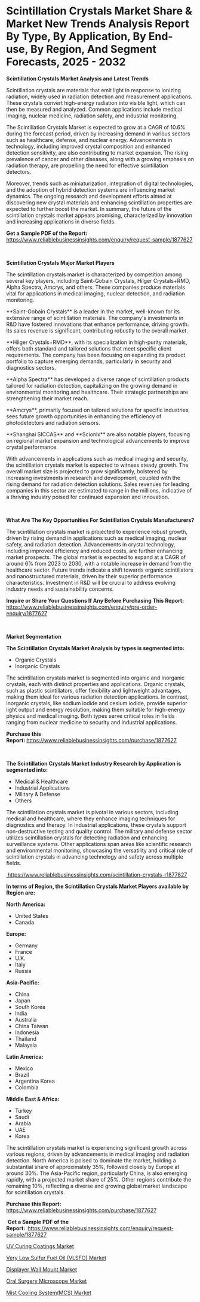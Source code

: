 <p><h1>Scintillation Crystals Market Share & Market New Trends Analysis Report By Type, By Application, By End-use, By Region, And Segment Forecasts, 2025 - 2032</h1></p><p><strong>Scintillation Crystals Market Analysis and Latest Trends</strong></p>
<p><p>Scintillation crystals are materials that emit light in response to ionizing radiation, widely used in radiation detection and measurement applications. These crystals convert high-energy radiation into visible light, which can then be measured and analyzed. Common applications include medical imaging, nuclear medicine, radiation safety, and industrial monitoring.</p><p>The Scintillation Crystals Market is expected to grow at a CAGR of 10.6% during the forecast period, driven by increasing demand in various sectors such as healthcare, defense, and nuclear energy. Advancements in technology, including improved crystal composition and enhanced detection sensitivity, are also contributing to market expansion. The rising prevalence of cancer and other diseases, along with a growing emphasis on radiation therapy, are propelling the need for effective scintillation detectors. </p><p>Moreover, trends such as miniaturization, integration of digital technologies, and the adoption of hybrid detection systems are influencing market dynamics. The ongoing research and development efforts aimed at discovering new crystal materials and enhancing scintillation properties are expected to further boost the market. In summary, the future of the scintillation crystals market appears promising, characterized by innovation and increasing applications in diverse fields.</p></p>
<p><strong>Get a Sample PDF of the Report:&nbsp;</strong> <a href="https://www.reliablebusinessinsights.com/enquiry/request-sample/1877627?utm_campaign=2127&utm_medium=2&utm_source=Github&utm_content=ia&utm_term=31012025&utm_id=scintillation-crystals">https://www.reliablebusinessinsights.com/enquiry/request-sample/1877627</a></p>
<p>&nbsp;</p>
<p><strong>Scintillation Crystals Major Market Players</strong></p>
<p><p>The scintillation crystals market is characterized by competition among several key players, including Saint-Gobain Crystals, Hilger Crystals+RMD, Alpha Spectra, Amcrys, and others. These companies produce materials vital for applications in medical imaging, nuclear detection, and radiation monitoring.</p><p>**Saint-Gobain Crystals** is a leader in the market, well-known for its extensive range of scintillation materials. The company's investments in R&D have fostered innovations that enhance performance, driving growth. Its sales revenue is significant, contributing robustly to the overall market.</p><p>**Hilger Crystals+RMD**, with its specialization in high-purity materials, offers both standard and tailored solutions that meet specific client requirements. The company has been focusing on expanding its product portfolio to capture emerging demands, particularly in security and diagnostics sectors.</p><p>**Alpha Spectra** has developed a diverse range of scintillation products tailored for radiation detection, capitalizing on the growing demand in environmental monitoring and healthcare. Their strategic partnerships are strengthening their market reach.</p><p>**Amcrys**, primarily focused on tailored solutions for specific industries, sees future growth opportunities in enhancing the efficiency of photodetectors and radiation sensors.</p><p>**Shanghai SICCAS** and **Scionix** are also notable players, focusing on regional market expansion and technological advancements to improve crystal performance.</p><p>With advancements in applications such as medical imaging and security, the scintillation crystals market is expected to witness steady growth. The overall market size is projected to grow significantly, bolstered by increasing investments in research and development, coupled with the rising demand for radiation detection solutions. Sales revenues for leading companies in this sector are estimated to range in the millions, indicative of a thriving industry poised for continued expansion and innovation.</p></p>
<p>&nbsp;</p>
<p><strong>What Are The Key Opportunities For Scintillation Crystals Manufacturers?</strong></p>
<p><p>The scintillation crystals market is projected to experience robust growth, driven by rising demand in applications such as medical imaging, nuclear safety, and radiation detection. Advancements in crystal technology, including improved efficiency and reduced costs, are further enhancing market prospects. The global market is expected to expand at a CAGR of around 6% from 2023 to 2030, with a notable increase in demand from the healthcare sector. Future trends indicate a shift towards organic scintillators and nanostructured materials, driven by their superior performance characteristics. Investment in R&D will be crucial to address evolving industry needs and sustainability concerns.</p></p>
<p><strong>Inquire or Share Your Questions If Any Before Purchasing This Report:</strong> <a href="https://www.reliablebusinessinsights.com/enquiry/pre-order-enquiry/1877627?utm_campaign=2127&utm_medium=2&utm_source=Github&utm_content=ia&utm_term=31012025&utm_id=scintillation-crystals">https://www.reliablebusinessinsights.com/enquiry/pre-order-enquiry/1877627</a></p>
<p>&nbsp;</p>
<p><strong>Market Segmentation</strong></p>
<p><strong>The Scintillation Crystals Market Analysis by types is segmented into:</strong></p>
<p><ul><li>Organic Crystals</li><li>Inorganic Crystals</li></ul></p>
<p><p>The scintillation crystals market is segmented into organic and inorganic crystals, each with distinct properties and applications. Organic crystals, such as plastic scintillators, offer flexibility and lightweight advantages, making them ideal for various radiation detection applications. In contrast, inorganic crystals, like sodium iodide and cesium iodide, provide superior light output and energy resolution, making them suitable for high-energy physics and medical imaging. Both types serve critical roles in fields ranging from nuclear medicine to security and industrial applications.</p></p>
<p><strong>Purchase this Report:&nbsp;</strong><a href="https://www.reliablebusinessinsights.com/purchase/1877627?utm_campaign=2127&utm_medium=2&utm_source=Github&utm_content=ia&utm_term=31012025&utm_id=scintillation-crystals">https://www.reliablebusinessinsights.com/purchase/1877627</a></p>
<p>&nbsp;</p>
<p><strong>The Scintillation Crystals Market Industry Research by Application is segmented into:</strong></p>
<p><ul><li>Medical & Healthcare</li><li>Industrial Applications</li><li>Military & Defense</li><li>Others</li></ul></p>
<p><p>The scintillation crystals market is pivotal in various sectors, including medical and healthcare, where they enhance imaging techniques for diagnostics and therapy. In industrial applications, these crystals support non-destructive testing and quality control. The military and defense sector utilizes scintillation crystals for detecting radiation and enhancing surveillance systems. Other applications span areas like scientific research and environmental monitoring, showcasing the versatility and critical role of scintillation crystals in advancing technology and safety across multiple fields.</p></p>
<p><a href="https://www.reliablebusinessinsights.com/scintillation-crystals-r1877627?utm_campaign=2127&utm_medium=2&utm_source=Github&utm_content=ia&utm_term=31012025&utm_id=scintillation-crystals">&nbsp;https://www.reliablebusinessinsights.com/scintillation-crystals-r1877627</a></p>
<p><strong>In terms of Region, the Scintillation Crystals Market Players available by Region are:</strong></p>
<p>
    <p> <strong> North America: </strong>
        <ul>
            <li>United States</li>
            <li>Canada</li>
        </ul>
        </p> 
    <p> <strong> Europe: </strong>
        <ul>
            <li>Germany</li>
            <li>France</li>
            <li>U.K.</li>
            <li>Italy</li>
            <li>Russia</li>
        </ul>
        </p> 
    <p> <strong> Asia-Pacific: </strong>
        <ul>
            <li>China</li>
            <li>Japan</li>
            <li>South Korea</li>
            <li>India</li>
            <li>Australia</li>
            <li>China Taiwan</li>
            <li>Indonesia</li>
            <li>Thailand</li>
            <li>Malaysia</li>
        </ul>
        </p> 
    <p> <strong> Latin America: </strong>
        <ul>
            <li>Mexico</li>
            <li>Brazil</li>
            <li>Argentina Korea</li>
            <li>Colombia</li>
        </ul>
        </p> 
    <p> <strong> Middle East & Africa: </strong>
        <ul>
            <li>Turkey</li>
            <li>Saudi</li>
            <li>Arabia</li>
            <li>UAE</li>
            <li>Korea</li>
        </ul>
    </p>
    </p>
<p><p>The scintillation crystals market is experiencing significant growth across various regions, driven by advancements in medical imaging and radiation detection. North America is poised to dominate the market, holding a substantial share of approximately 35%, followed closely by Europe at around 30%. The Asia-Pacific region, particularly China, is also emerging rapidly, with a projected market share of 25%. Other regions contribute the remaining 10%, reflecting a diverse and growing global market landscape for scintillation crystals.</p></p>
<p><strong>Purchase this Report: </strong><a href="https://www.reliablebusinessinsights.com/purchase/1877627?utm_campaign=2127&utm_medium=2&utm_source=Github&utm_content=ia&utm_term=31012025&utm_id=scintillation-crystals">https://www.reliablebusinessinsights.com/purchase/1877627</a></p>
<p>&nbsp;<strong>Get a Sample PDF of the Report:&nbsp;&nbsp;</strong><a href="https://www.reliablebusinessinsights.com/enquiry/request-sample/1877627?utm_campaign=2127&utm_medium=2&utm_source=Github&utm_content=ia&utm_term=31012025&utm_id=scintillation-crystals">https://www.reliablebusinessinsights.com/enquiry/request-sample/1877627</a></p>
<p><strong></strong></p>
<p><p><a href="https://github.com/seanmcma708/Market-Research-Report-List-1/blob/main/uv-curing-coatings-market.md?utm_campaign=2127&utm_medium=2&utm_source=Github&utm_content=ia&utm_term=31012025&utm_id=scintillation-crystals">UV Curing Coatings Market</a></p><p><a href="https://www.linkedin.com/pulse/very-low-sulfur-fuel-oil-vlsfo-market-trends-analysis-nlaxc?utm_campaign=2127&utm_medium=2&utm_source=Github&utm_content=ia&utm_term=31012025&utm_id=scintillation-crystals">Very Low Sulfur Fuel Oil (VLSFO) Market</a></p><p><a href="https://www.linkedin.com/pulse/displayer-wall-mount-market-analysis-major-challenges-sales-2h9de?utm_campaign=2127&utm_medium=2&utm_source=Github&utm_content=ia&utm_term=31012025&utm_id=scintillation-crystals">Displayer Wall Mount Market</a></p><p><a href="https://www.linkedin.com/pulse/market-challenges-sales-volume-forecast-research-oral-p18dc?utm_campaign=2127&utm_medium=2&utm_source=Github&utm_content=ia&utm_term=31012025&utm_id=scintillation-crystals">Oral Surgery Microscope Market</a></p><p><a href="https://www.linkedin.com/pulse/growth-forecast-mist-cooling-systemmcs-market-competitive-landscape-wedsf?utm_campaign=2127&utm_medium=2&utm_source=Github&utm_content=ia&utm_term=31012025&utm_id=scintillation-crystals">Mist Cooling System(MCS) Market</a></p></p>